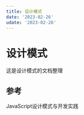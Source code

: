 ```yaml
---
title: 设计模式
date: '2023-02-26'
udate: '2023-02-26'
---
```

# 设计模式
这是设计模式的文档整理

## 参考
JavaScript设计模式与开发实践
